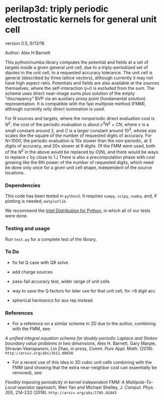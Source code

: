 # perilap3d: triply periodic electrostatic kernels for general unit cell

version 0.5,  9/13/18

Author: Alex H Barnett

This python/numba library computes the potential and fields at a set
of targets inside a given general unit cell, due to a
triply-periodized set of dipoles in the unit cell, to a requested
accuracy tolerance. The unit cell is general (described by three
lattice vectors), although currently it may not have high aspect
ratio.  Potentials and fields are also available at the sources
themselves, where the self-interaction (_j_=_i_) is excluded from the
sum.  The scheme uses direct near-image sums plus solution of the
empty "discrepancy" BVP via an auxiliary proxy point (fundamental
solution) representation.  It is compatible with the fast multipole
method (FMM), although currently only direct summation is used.

For _N_ sources and targets, where the nonperiodic direct evaluation
cost is _N_<sup>2</sup>, the cost of the periodic evaluation is about
_c_<sup>3</sup>_N_<sup>2</sup> + _CN_, where _c_ is a small constant
around 2, and _C_ is a larger constant around 10<sup>3</sup>, whose
size scales like the square of the number of requested digits of
accuracy.  For _N_=1000, the periodic evaluation is 10x slower than
the non-periodic, at 3 digits of accuracy, and 20x slower at 9 digits.
(If the FMM were used, both of the _N_<sup>2</sup> in the above would
be replaced by _O_(_N_), and there would be ways to replace _c_ by
close to 1.) There is also a precomputation phase with cost growing
like the 6th power of the number of requested digits, which need be
done only once for a given unit cell shape, independent of the source
locations.

### Dependencies

This code has been tested in `python3`. It requires `numpy`, `scipy`, `numba`,
and, if plotting is needed, `matplotlib`.

We recommend the
[Intel Distribution for Python](https://software.intel.com/en-us/distribution-for-python),
in which all of our tests were done.

### Testing and usage

Run `test.py` for a complete test of the library.

### To Do

* fix fat Q case with QR solve

* add charge sources

* pass-fail accuracy test, wider range of unit cells

* way to save the Q factors for later use for that unit cell, for >8 digit acc

* spherical harmonics for aux rep instead

### References

* For a reference on a similar scheme in 2D due to the author, combining with the FMM, see:

_A unified integral equation scheme for doubly-periodic Laplace and Stokes boundary value problems in two dimensions_,
Alex H. Barnett, Gary Marple, Shravan Veerapaneni, Lin Zhao,
_in press, Comm. Pure Appl. Math._ (2018).
`http://arxiv.org/abs/1611.08038`

* For a recent use of this idea in 3D cubic unit cells combining with the FMM
(and showing that the extra near-neighbor cost can essentially be removed),
see:

_Flexibly imposing periodicity in kernel independent FMM: A
Multipole-To-Local operator approach_,
Wen Yan and Michael Shelley,
_J. Comput. Phys._ *355*, 214-232 (2018).
`http://arxiv.org/abs/1705.02043`
